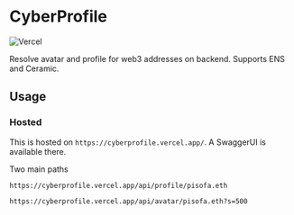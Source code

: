 # CyberProfile
![Vercel](https://therealsujitk-vercel-badge.vercel.app/?app=cyberprofile)

Resolve avatar and profile for web3 addresses on backend. Supports ENS and Ceramic.

## Usage

### Hosted
This is hosted on `https://cyberprofile.vercel.app/`. A SwaggerUI is available there.

Two main paths
```
https://cyberprofile.vercel.app/api/profile/pisofa.eth
```
```
https://cyberprofile.vercel.app/api/avatar/pisofa.eth?s=500
```